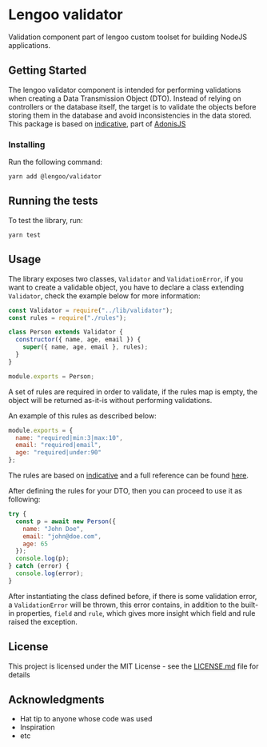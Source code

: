 # Lengoo validator

Validation component part of lengoo custom toolset for building NodeJS applications.

## Getting Started

The lengoo validator component is intended for performing validations when creating a Data Transmission Object (DTO). Instead of relying on controllers or the database itself, the target is to validate the objects before storing them in the database and avoid inconsistencies in the data stored. This package is based on [indicative](https://indicative.adonisjs.com/), part of [AdonisJS](https://adonisjs.com/)

### Installing

Run the following command:

```
yarn add @lengoo/validator
```

## Running the tests

To test the library, run:

```
yarn test
```

## Usage

The library exposes two classes, `Validator` and `ValidationError`, if you want to create a validable object, you have to declare a class extending `Validator`, check the example below for more information:

```javascript
const Validator = require("../lib/validator");
const rules = require("./rules");

class Person extends Validator {
  constructor({ name, age, email }) {
    super({ name, age, email }, rules);
  }
}

module.exports = Person;
```

A set of rules are required in order to validate, if the rules map is empty, the object will be returned as-it-is without performing validations.

An example of this rules as described below:

```javascript
module.exports = {
  name: "required|min:3|max:10",
  email: "required|email",
  age: "required|under:90"
};
```

The rules are based on [indicative](https://indicative.adonisjs.com/) and a full reference can be found [here](https://indicative.adonisjs.com/).

After defining the rules for your DTO, then you can proceed to use it as following:

```javascript
try {
  const p = await new Person({
    name: "John Doe",
    email: "john@doe.com",
    age: 65
  });
  console.log(p);
} catch (error) {
  console.log(error);
}
```

After instantiating the class defined before, if there is some validation error, a `ValidationError` will be thrown, this error contains, in addition to the built-in properties, `field` and `rule`, which gives more insight which field and rule raised the exception.

## License

This project is licensed under the MIT License - see the [LICENSE.md](LICENSE.md) file for details

## Acknowledgments

- Hat tip to anyone whose code was used
- Inspiration
- etc
